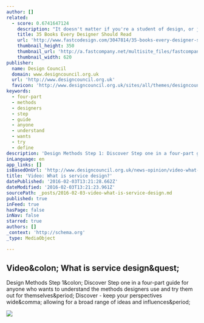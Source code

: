 ```yaml
---
author: []
related:
  - score: 0.6741647124
    description: "It doesn't matter if you're a student of design, or just someone who hears the term \"design thinking\" and stays quiet at meetings while noting to Google it later. There's always more you can learn about design to benefit whatever you do."
    title: 35 Books Every Designer Should Read
    url: 'http://www.fastcodesign.com/3047814/35-books-every-designer-should-read'
    thumbnail_height: 350
    thumbnail_url: 'http://a.fastcompany.net/multisite_files/fastcompany/imagecache/620x350/poster/2015/06/3047814-poster-p-1-35-books-every-designer-should-read.jpg'
    thumbnail_width: 620
publisher:
  name: Design Council
  domain: www.designcouncil.org.uk
  url: 'http://www.designcouncil.org.uk'
  favicon: 'http://www.designcouncil.org.uk/sites/all/themes/designcouncil/favicon.ico'
keywords:
  - four-part
  - methods
  - designers
  - step
  - guide
  - anyone
  - understand
  - wants
  - try
  - define
description: 'Design Methods Step 1: Discover Step one in a four-part guide for anyone who wants to understand the methods designers use and try them out for themselves. Discover - keep your perspectives wide, allowing for a broad range of ideas and influences.'
inLanguage: en
app_links: []
isBasedOnUrl: 'http://www.designcouncil.org.uk/news-opinion/video-what-service-design?utm_content=buffer39f7e&utm_medium=social&utm_source=twitter.com&utm_campaign=buffer'
title: 'Video: What is service design?'
datePublished: '2016-02-03T13:21:28.662Z'
dateModified: '2016-02-03T13:21:23.961Z'
sourcePath: _posts/2016-02-03-video-what-is-service-design.md
published: true
inFeed: true
hasPage: false
inNav: false
starred: true
authors: []
_context: 'http://schema.org'
_type: MediaObject

---
```

<article style=""><h1>Video&amp;colon; What is service design&amp;quest;</h1><p>Design Methods Step 1&amp;colon; Discover Step one in a four-part guide for anyone who wants to understand the methods designers use and try them out for themselves&amp;period; Discover - keep your perspectives wide&amp;comma; allowing for a broad range of ideas and influences&amp;period;</p><img src="http://www.designcouncil.org.uk/sites/default/files/styles/dc_share_image/public/assets/images/iStock_000031560926_Large.jpg?itok=vLQNwWbt" /></article>